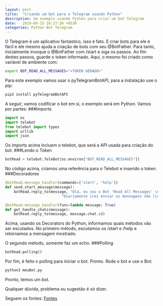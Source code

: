 ```yaml
---
layout: post
title:  "Criando um bot para o Telegram usando Python"
description: Um exemplo usando Python para criar um bot Telegram
date:   2019-09-15 10:27:36 +0530
categories: Python Bot Telegram
---
```

O Telegram é um aplicativo fantástico, isso é fato. E criar bots para ele é fácil e ele mesmo ajuda a criação de bots com seu @BotFather.
Para tanto, inicialmente invoque o @BotFather com /start e siga os passos.
Ao fim destes passos, guarde o token informado. Aqui, o mesmo foi criado como variável de ambiente com:

```sh
export BOT_READ_ALL_MESSAGES="<TOKEN GERADO>"
```

Para este exemplo vamos usar o pyTelegramBotAPI, para a instalação use o pip:
```sh
pip3 install pyTelegramBotAPI
```

A seguir, vamos codificar o bot em si, o exemplo será em Python. Vamos por partes:
###Imports
```python
import os
import telebot
from telebot import types
import urllib
import json
```

Os imports acima incluem o telebot, que será a API usada para criação do bot.
###Lendo o Token
```python
botRead = telebot.TeleBot(os.environ["BOT_READ_ALL_MESSAGES"])
```

No código acima, criamos uma referência para o Telebot e inserido o token.
###Decoradores
```python
@botRead.message_handler(commands=['start', 'help'])
def send_start_message(message):
    botRead.reply_to(message, "Olá, eu sou o Bot 'Read All Messages' \n"
                          "Diariamente irei enviar as mensagens não lidas para seu e-mail")

@botRead.message_handler(func=lambda message: True)
def get_handle_chats(message):
    botRead.reply_to(message, message.chat.id)
```

Acima, usando os Decorators do Python, informamos quais métodos vão ser escutados. No primeiro método, escutamos os /start e /help e retornamos a mensagem mostrado.

O segundo método, somente faz um echo.
###Polling
```python
botRead.polling()
```

Por fim, é feito o polling para iniciar o bot. Pronto. Rode o bot e use o Bot:
```python
python3 meuBot.py
```

Pronto, temos um bot.

Qualquer dúvida, problema ou sugestão é só dizer.

Seguem os fontes: [Fontes](https://github.com/fagnercandido/ReadAllMessagesBot)